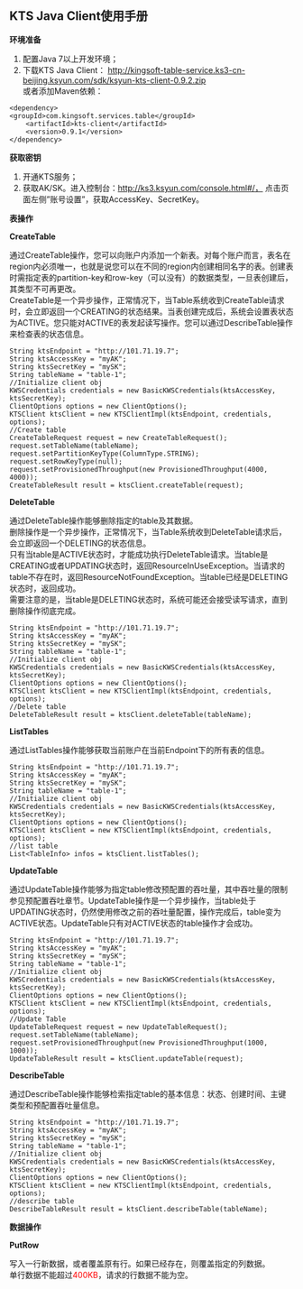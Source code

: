 ## KTS Java Client使用手册


**环境准备**

1. 配置Java 7以上开发环境；
2. 下载KTS Java Client：
 http://kingsoft-table-service.ks3-cn-beijing.ksyun.com/sdk/ksyun-kts-client-0.9.2.zip <br>或者添加Maven依赖：
```
<dependency>
<groupId>com.kingsoft.services.table</groupId>
	<artifactId>kts-client</artifactId>
	<version>0.9.1</version>
</dependency>
```

**获取密钥**

1. 开通KTS服务；
2. 获取AK/SK。进入控制台：http://ks3.ksyun.com/console.html#/， 点击页面左侧”账号设置”，获取AccessKey、SecretKey。

**表操作**

**CreateTable**

通过CreateTable操作，您可以向账户内添加一个新表。对每个账户而言，表名在region内必须唯一，也就是说您可以在不同的region内创建相同名字的表。创建表时需指定表的partition-key和row-key（可以没有）的数据类型，一旦表创建后，其类型不可再更改。<br>
CreateTable是一个异步操作，正常情况下，当Table系统收到CreateTable请求时，会立即返回一个CREATING的状态结果。当表创建完成后，系统会设置表状态为ACTIVE。您只能对ACTIVE的表发起读写操作。您可以通过DescribeTable操作来检查表的状态信息。
```
String ktsEndpoint = "http://101.71.19.7";
String ktsAccessKey = "myAK";
String ktsSecretKey = "mySK";
String tableName = "table-1";
//Initialize client obj
KWSCredentials credentials = new BasicKWSCredentials(ktsAccessKey, ktsSecretKey);
ClientOptions options = new ClientOptions();
KTSClient ktsClient = new KTSClientImpl(ktsEndpoint, credentials, options);
//Create table
CreateTableRequest request = new CreateTableRequest();
request.setTableName(tableName);
request.setPartitionKeyType(ColumnType.STRING);
request.setRowKeyType(null);
request.setProvisionedThroughput(new ProvisionedThroughput(4000, 4000));
CreateTableResult result = ktsClient.createTable(request);
```

**DeleteTable**

通过DeleteTable操作能够删除指定的table及其数据。<br>
删除操作是一个异步操作，正常情况下，当Table系统收到DeleteTable请求后，会立即返回一个DELETING的状态信息。<br>
只有当table是ACTIVE状态时，才能成功执行DeleteTable请求。当table是CREATING或者UPDATING状态时，返回ResourceInUseException。当请求的table不存在时，返回ResourceNotFoundException。当table已经是DELETING状态时，返回成功。<br>
需要注意的是，当table是DELETING状态时，系统可能还会接受读写请求，直到删除操作彻底完成。
```
String ktsEndpoint = "http://101.71.19.7";
String ktsAccessKey = "myAK";
String ktsSecretKey = "mySK";
String tableName = "table-1";
//Initialize client obj
KWSCredentials credentials = new BasicKWSCredentials(ktsAccessKey, ktsSecretKey);
ClientOptions options = new ClientOptions();
KTSClient ktsClient = new KTSClientImpl(ktsEndpoint, credentials, options);
//Delete table
DeleteTableResult result = ktsClient.deleteTable(tableName);
```

**ListTables**

通过ListTables操作能够获取当前账户在当前Endpoint下的所有表的信息。
```
String ktsEndpoint = "http://101.71.19.7";
String ktsAccessKey = "myAK";
String ktsSecretKey = "mySK";
String tableName = "table-1";
//Initialize client obj
KWSCredentials credentials = new BasicKWSCredentials(ktsAccessKey, ktsSecretKey);
ClientOptions options = new ClientOptions();
KTSClient ktsClient = new KTSClientImpl(ktsEndpoint, credentials, options);
//list table
List<TableInfo> infos = ktsClient.listTables();
```

**UpdateTable**

通过UpdateTable操作能够为指定table修改预配置的吞吐量，其中吞吐量的限制参见预配置吞吐章节。UpdateTable操作是一个异步操作，当table处于UPDATING状态时，仍然使用修改之前的吞吐量配置，操作完成后，table变为ACTIVE状态。UpdateTable只有对ACTIVE状态的table操作才会成功。
```
String ktsEndpoint = "http://101.71.19.7";
String ktsAccessKey = "myAK";
String ktsSecretKey = "mySK";
String tableName = "table-1";
//Initialize client obj
KWSCredentials credentials = new BasicKWSCredentials(ktsAccessKey, ktsSecretKey);
ClientOptions options = new ClientOptions();
KTSClient ktsClient = new KTSClientImpl(ktsEndpoint, credentials, options);
//Update Table
UpdateTableRequest request = new UpdateTableRequest();
request.setTableName(tableName);
request.setProvisionedThroughput(new ProvisionedThroughput(1000, 1000));
UpdateTableResult result = ktsClient.updateTable(request);
```
**DescribeTable**

通过DescribeTable操作能够检索指定table的基本信息：状态、创建时间、主键类型和预配置吞吐量信息。
```
String ktsEndpoint = "http://101.71.19.7";
String ktsAccessKey = "myAK";
String ktsSecretKey = "mySK";
String tableName = "table-1";
//Initialize client obj
KWSCredentials credentials = new BasicKWSCredentials(ktsAccessKey, ktsSecretKey);
ClientOptions options = new ClientOptions();
KTSClient ktsClient = new KTSClientImpl(ktsEndpoint, credentials, options);
//describe table
DescribeTableResult result = ktsClient.describeTable(tableName);
```

**数据操作**

**PutRow**

写入一行新数据，或者覆盖原有行。如果已经存在，则覆盖指定的列数据。<br>
单行数据不能超过<font color='#f00'>400KB</font>，请求的行数据不能为空。



